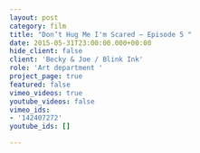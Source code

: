 ```yaml
---
layout: post
category: film
title: "Don’t Hug Me I'm Scared — Episode 5 "
date: 2015-05-31T23:00:00.000+00:00
hide_client: false
client: 'Becky & Joe / Blink Ink'
role: 'Art department '
project_page: true
featured: false
vimeo_videos: true
youtube_videos: false
vimeo_ids:
- '142407272'
youtube_ids: []

---
```



